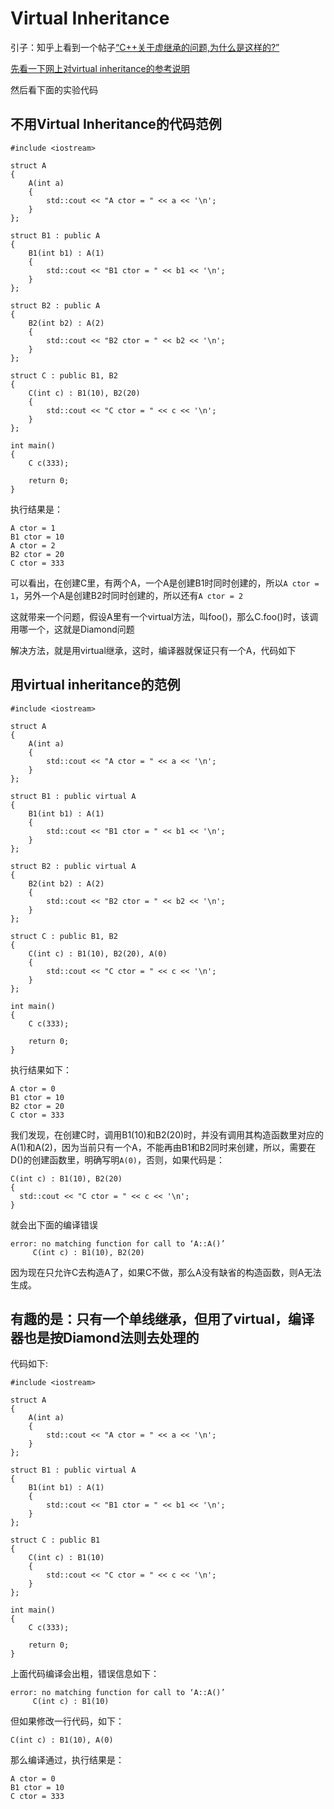 # Virtual Inheritance

引子：知乎上看到一个帖子[“C++关于虚继承的问题,为什么是这样的?”](https://www.zhihu.com/question/453103568)

[先看一下网上对virtual inheritance的参考说明](https://isocpp.org/wiki/faq/multiple-inheritance#virtual-inheritance-where)

然后看下面的实验代码

## 不用Virtual Inheritance的代码范例

```
#include <iostream>

struct A 
{
    A(int a)
    {
        std::cout << "A ctor = " << a << '\n';
    }
};

struct B1 : public A
{
    B1(int b1) : A(1)
    {
        std::cout << "B1 ctor = " << b1 << '\n';
    }
};

struct B2 : public A
{
    B2(int b2) : A(2)
    {
        std::cout << "B2 ctor = " << b2 << '\n';
    }
};

struct C : public B1, B2
{
    C(int c) : B1(10), B2(20)
    {
        std::cout << "C ctor = " << c << '\n';
    }
};

int main()
{
    C c(333);

    return 0;
}
```

执行结果是：
```
A ctor = 1
B1 ctor = 10
A ctor = 2
B2 ctor = 20
C ctor = 333
```

可以看出，在创建C里，有两个A，一个A是创建B1时同时创建的，所以```A ctor = 1```，另外一个A是创建B2时同时创建的，所以还有```A ctor = 2```

这就带来一个问题，假设A里有一个virtual方法，叫foo()，那么C.foo()时，该调用哪一个，这就是Diamond问题

解决方法，就是用virtual继承，这时，编译器就保证只有一个A，代码如下

## 用virtual inheritance的范例

```
#include <iostream>

struct A 
{
    A(int a)
    {
        std::cout << "A ctor = " << a << '\n';
    }
};

struct B1 : public virtual A
{
    B1(int b1) : A(1)
    {
        std::cout << "B1 ctor = " << b1 << '\n';
    }
};

struct B2 : public virtual A
{
    B2(int b2) : A(2)
    {
        std::cout << "B2 ctor = " << b2 << '\n';
    }
};

struct C : public B1, B2
{
    C(int c) : B1(10), B2(20), A(0)
    {
        std::cout << "C ctor = " << c << '\n';
    }
};

int main()
{
    C c(333);

    return 0;
}
```

执行结果如下：
```
A ctor = 0
B1 ctor = 10
B2 ctor = 20
C ctor = 333
```

我们发现，在创建C时，调用B1(10)和B2(20)时，并没有调用其构造函数里对应的A(1)和A(2)，因为当前只有一个A，不能再由B1和B2同时来创建，所以，需要在D()的创建函数里，明确写明```A(0)```，否则，如果代码是：
```
C(int c) : B1(10), B2(20)
{
  std::cout << "C ctor = " << c << '\n';
}
```
就会出下面的编译错误
```
error: no matching function for call to ‘A::A()’
     C(int c) : B1(10), B2(20)
```
因为现在只允许C去构造A了，如果C不做，那么A没有缺省的构造函数，则A无法生成。

## 有趣的是：只有一个单线继承，但用了virtual，编译器也是按Diamond法则去处理的

代码如下:

```
#include <iostream>

struct A 
{
    A(int a)
    {
        std::cout << "A ctor = " << a << '\n';
    }
};

struct B1 : public virtual A
{
    B1(int b1) : A(1)
    {
        std::cout << "B1 ctor = " << b1 << '\n';
    }
};

struct C : public B1
{
    C(int c) : B1(10)
    {
        std::cout << "C ctor = " << c << '\n';
    }
};

int main()
{
    C c(333);

    return 0;
}
```

上面代码编译会出粗，错误信息如下：
```
error: no matching function for call to ‘A::A()’
     C(int c) : B1(10)
```

但如果修改一行代码，如下：
```
C(int c) : B1(10), A(0)
```

那么编译通过，执行结果是：
```
A ctor = 0
B1 ctor = 10
C ctor = 333
```
